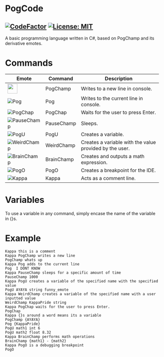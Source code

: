 # PogCode
[![CodeFactor](https://www.codefactor.io/repository/github/suprnova123/pogcode/badge)](https://www.codefactor.io/repository/github/suprnova123/pogcode) [![License: MIT](https://img.shields.io/badge/License-MIT-yellow.svg)](https://opensource.org/licenses/MIT)
---
A basic programming language written in C#, based on PogChamp and its derivative emotes.

# Commands
Emote | Command | Description
------------ | ------------ | -------------
<img width="32px" src="https://screenshots.gamebanana.com/img/ico/sprays/59036c7d253c0.png"> | PogChamp | Writes to a new line in console.
![Pog](https://cdn.frankerfacez.com/emoticon/210748/1) | Pog | Writes to the current line in console.
![PogChap](https://cdn.frankerfacez.com/emoticon/14935/1) | PogChap | Waits for the user to press Enter.
![PauseChamp](https://cdn.frankerfacez.com/emoticon/349048/1) | PauseChamp | Sleeps.
![PogU](https://cdn.frankerfacez.com/emoticon/256055/1) | PogU | Creates a variable.
![WeirdChamp](https://cdn.frankerfacez.com/emoticon/262468/1) | WeirdChamp | Creates a variable with the value provided by the user.
![BrainChamp](https://cdn.frankerfacez.com/emoticon/384403/1) | BrainChamp | Creates and outputs a math expression.
![PogO](https://cdn.frankerfacez.com/emoticon/401202/1) | PogO | Creates a breakpoint for the IDE.
![Kappa](https://static-cdn.jtvnw.net/emoticons/v1/25/1.0) | Kappa | Acts as a comment line.

# Variables
To use a variable in any command, simply encase the name of the variable in {}s.

# Example
```
Kappa this is a comment
Kappa PogChamp writes a new line
PogChamp whats up
Kappa Pog adds to the current line
Pog  I DONT KNOW
Kappa PauseChamp sleeps for a specific amount of time
PauseChamp 1000
Kappa PogU creates a variable of the specified name with the specified value
PogU AYAYA string funny_emote
Kappa WeirdChamp creates a variable of the specified name with a user inputted value
WeirdChamp KappaPride string
Kappa PogChap waits for the user to press Enter.
PogChap
Kappa {}s around a word means its a variable
PogChamp {AYAYA}
Pog {KappaPride}
PogU math1 int 6
PogU math2 float 8.32
Kappa BrainChamp performs math operations
BrainChamp {math1} - {math2}
Kappa PogO is a debugging breakpoint
PogO
```
